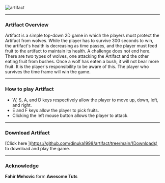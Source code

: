 ![artifact](https://user-images.githubusercontent.com/42789915/172006560-acaa384e-c0a1-4ad1-93ed-a41d2fd62767.png)

<hr>

### Artifact Overview

Artifact is a simple top-down 2D game in which the players must protect the Artifact from wolves. While the player has to survive 300 seconds to win, the artifact's health is decreasing as time passes, and the player must feed fruit to the artifact to maintain its health. A challenge does not end here. There are two types of wolves, one attacking the Artifact and the other eating fruit from bushes. Once a wolf has eaten a bush, it will not bear more fruit. It is the player's responsibility to be aware of this. The player who survives the time frame will win the game.

<hr>

### How to play Artifact

- W, S, A, and D keys respectively allow the player to move up, down, left, and right.
- E and F keys allow the player to pick fruits.
- Clicking the left mouse button allows the player to attack.

<hr>

### Download Artifact

[Click here  ](https://github.com/dinuka1998/artifact/tree/main/(Downloads)  to download and play the game.

<hr>

### Acknowledge

**Fahir Mehovic** form **Awesome Tuts**
